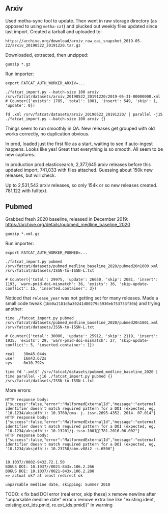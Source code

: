 
## Arxiv

Used metha-sync tool to update. Then went in raw storage directory (as opposed
to using `metha-cat`) and plucked out weekly files updated since last import.
Created a tarball and uploaded to:

    https://archive.org/download/arxiv_raw_oai_snapshot_2019-05-22/arxiv_20190522_20191220.tar.gz

Downloaded, extracted, then unzipped:

    gunzip *.gz

Run importer:

    export FATCAT_AUTH_WORKER_ARXIV=...

    ./fatcat_import.py --batch-size 100 arxiv /srv/fatcat/datasets/arxiv_20190522_20191220/2019-05-31-00000000.xml
    # Counter({'exists': 1785, 'total': 1001, 'insert': 549, 'skip': 1, 'update': 0})

    fd .xml /srv/fatcat/datasets/arxiv_20190522_20191220/ | parallel -j15 ./fatcat_import.py --batch-size 100 arxiv {}

Things seem to run smoothly in QA. New releases get grouped with old works
correctly, no duplication obvious.

In prod, loaded just the first file as a start, waiting to see if auto-ingest
happens. Looks like yes! Great that everything is so smooth. All seem to be new
captures.

In production prod elasticsearch, 2,377,645 arxiv releases before this
updated import, 741,033 with files attached. Guessing about 150k new releases,
but will check.

Up to 2,531,542 arxiv releases, so only 154k or so new releases created.
781,122 with fulltext.

## Pubmed

Grabbed fresh 2020 baseline, released in December 2019: <https://archive.org/details/pubmed_medline_baseline_2020>

    gunzip *.xml.gz

Run importer:

    export FATCAT_AUTH_WORKER_PUBMED=...

    ./fatcat_import.py pubmed /srv/fatcat/datasets/pubmed_medline_baseline_2020/pubmed20n1000.xml /srv/fatcat/datasets/ISSN-to-ISSN-L.txt

    # Counter({'total': 29975, 'update': 26650, 'skip': 2081, 'insert': 1193, 'warn-pmid-doi-mismatch': 36, 'exists': 36, 'skip-update-conflict': 15, 'inserted.container': 3})

Noticed that `release_year` was not getting set for many releases. Made a small
code tweak (`1bb0a2181d5a30241d80279c5930eb753733f30b`) and trying another:

    time ./fatcat_import.py pubmed /srv/fatcat/datasets/pubmed_medline_baseline_2020/pubmed20n1001.xml /srv/fatcat/datasets/ISSN-to-ISSN-L.txt

    # Counter({'total': 30000, 'update': 25912, 'skip': 2119, 'insert': 1935, 'exists': 29, 'warn-pmid-doi-mismatch': 27, 'skip-update-conflict': 5, 'inserted.container': 1})

    real    30m45.044s
    user    16m43.672s
    sys     0m10.792s

    time fd '.xml$' /srv/fatcat/datasets/pubmed_medline_baseline_2020 | time parallel -j16 ./fatcat_import.py pubmed {} /srv/fatcat/datasets/ISSN-to-ISSN-L.txt

More errors:

    HTTP response body: {"success":false,"error":"MalformedExternalId","message":"external identifier doesn't match required pattern for a DOI (expected, eg, '10.1234/aksjdfh'): 10.3760/cma. j. issn.2095-4352. 2014. 07.014"}
    HTTP response body: {"success":false,"error":"MalformedExternalId","message":"external identifier doesn't match required pattern for a DOI (expected, eg, '10.1234/aksjdfh'): 10.13201/j.issn.10011781.2016.06.002"}
    HTTP response body: {"success":false,"error":"MalformedExternalId","message":"external identifier doesn't match required pattern for a DOI (expected, eg, '10.1234/aksjdfh'): 10.23750/abm.v88i2 -s.6506"}


    10.1037//0002-9432.72.1.50
    BOGUS DOI: 10.1037//0021-843x.106.2.266
    BOGUS DOI: 10.1037//0021-843x.106.2.280
    => actual ok? at least redirect ok

    unparsable medline date, skipping: Summer 2018

TODO:
x fix bad DOI error (real error, skip these)
x remove newline after "unparsable medline date" error
x remove extra line like "existing.ident, existing.ext_ids.pmid, re.ext_ids.pmid))" in warning

